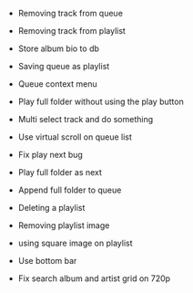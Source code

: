 - Removing track from queue


- Removing track from playlist
- Store album bio to db
- Saving queue as playlist
- Queue context menu
- Play full folder without using the play button
- Multi select track and do something
- Use virtual scroll on queue list
- Fix play next bug
- Play full folder as next
- Append full folder to queue
- Deleting a playlist
- Removing playlist image
- using square image on playlist
- Use bottom bar
- Fix search album and artist grid on 720p